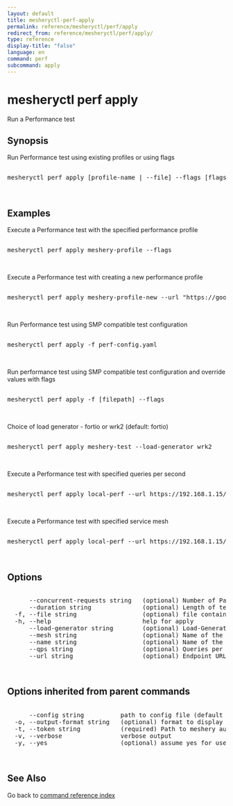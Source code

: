 ```yaml
---
layout: default
title: mesheryctl-perf-apply
permalink: reference/mesheryctl/perf/apply
redirect_from: reference/mesheryctl/perf/apply/
type: reference
display-title: "false"
language: en
command: perf
subcommand: apply
---
```


# mesheryctl perf apply

Run a Performance test

## Synopsis

Run Performance test using existing profiles or using flags

<pre class='codeblock-pre'>
<div class='codeblock'>
mesheryctl perf apply [profile-name | --file] --flags [flags]

</div>
</pre> 

## Examples

Execute a Performance test with the specified performance profile
<pre class='codeblock-pre'>
<div class='codeblock'>
mesheryctl perf apply meshery-profile --flags

</div>
</pre> 

Execute a Performance test with creating a new performance profile
<pre class='codeblock-pre'>
<div class='codeblock'>
mesheryctl perf apply meshery-profile-new --url "https://google.com"

</div>
</pre> 

Run Performance test using SMP compatible test configuration
<pre class='codeblock-pre'>
<div class='codeblock'>
mesheryctl perf apply -f perf-config.yaml

</div>
</pre> 

Run performance test using SMP compatible test configuration and override values with flags
<pre class='codeblock-pre'>
<div class='codeblock'>
mesheryctl perf apply -f [filepath] --flags

</div>
</pre> 

Choice of load generator - fortio or wrk2 (default: fortio)
<pre class='codeblock-pre'>
<div class='codeblock'>
mesheryctl perf apply meshery-test --load-generator wrk2

</div>
</pre> 

Execute a Performance test with specified queries per second
<pre class='codeblock-pre'>
<div class='codeblock'>
mesheryctl perf apply local-perf --url https://192.168.1.15/productpage --qps 30

</div>
</pre> 

Execute a Performance test with specified service mesh
<pre class='codeblock-pre'>
<div class='codeblock'>
mesheryctl perf apply local-perf --url https://192.168.1.15/productpage --mesh istio

</div>
</pre> 

## Options

<pre class='codeblock-pre'>
<div class='codeblock'>
      --concurrent-requests string   (optional) Number of Parallel Requests
      --duration string              (optional) Length of test (e.g. 10s, 5m, 2h). For more, see https://golang.org/pkg/time/#ParseDuration
  -f, --file string                  (optional) file containing SMP-compatible test configuration. For more, see https://github.com/layer5io/service-mesh-performance-specification
  -h, --help                         help for apply
      --load-generator string        (optional) Load-Generator to be used (fortio/wrk2)
      --mesh string                  (optional) Name of the Service Mesh
      --name string                  (optional) Name of the Test
      --qps string                   (optional) Queries per second
      --url string                   (optional) Endpoint URL to test (required with --profile)

</div>
</pre>

## Options inherited from parent commands

<pre class='codeblock-pre'>
<div class='codeblock'>
      --config string          path to config file (default "/home/admin-pc/.meshery/config.yaml")
  -o, --output-format string   (optional) format to display in [json|yaml]
  -t, --token string           (required) Path to meshery auth config
  -v, --verbose                verbose output
  -y, --yes                    (optional) assume yes for user interactive prompts.

</div>
</pre>

## See Also

Go back to [command reference index](/reference/mesheryctl/) 
